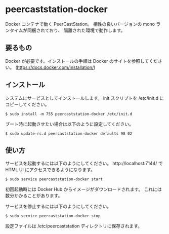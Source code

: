 # peercaststation-docker

Docker コンテナで動く PeerCastStation。
相性の良いバージョンの mono ランタイムが同梱されており、
隔離された環境で動作します。

## 要るもの

Docker が必要です。インストールの手順は Docker のサイトを参照してください。
(https://docs.docker.com/installation/)

## インストール

システムにサービスとしてインストールします。
init スクリプトを /etc/init.d にコピーしてください。

    $ sudo install -m 755 peercaststation-docker /etc/init.d

ブート時に起動させたい場合は以下のように設定してください。

    $ sudo update-rc.d peercaststation-docker defaults 98 02

## 使い方

サービスを起動するには以下のようにしてください。
http://localhost:7144/ で HTML UI にアクセスできるようになります。

    $ sudo service peercaststation-docker start

初回起動時には Docker Hub からイメージがダウンロードされます。
これには数分かかることがあります。

サービスを停止するには以下のようにしてください。

    $ sudo service peercaststation-docker stop

設定ファイルは /etc/peercaststation ディレクトリに保存されます。
